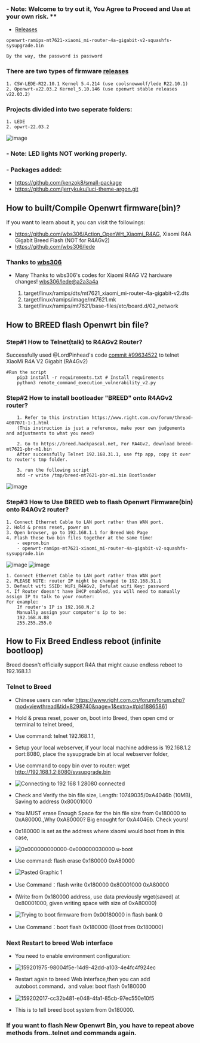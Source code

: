 ### - Note: Welcome to try out it, You Agree to Proceed and Use at your own risk. **
- [Releases](https://github.com/MrTaiKe/Action_OpenWrt_Xiaomi_R4AGv2/releases)

```
openwrt-ramips-mt7621-xiaomi_mi-router-4a-gigabit-v2-squashfs-sysupgrade.bin

By the way, the password is password
```

### There are two types of firmware [releases](https://github.com/MrTaiKe/Action_OpenWrt_Xiaomi_R4AGv2/releases)
    1. CSW-LEDE-R22.10.1 Kernel 5.4.214 (use coolsnowwolf/lede R22.10.1)
    2. Openwrt-v22.03.2 Kernel_5.10.146 (use openwrt stable releases v22.03.2)
### Projects divided into two seperate folders:
    1. LEDE
    2. opwrt-22.03.2
    
![image](https://user-images.githubusercontent.com/117250841/200182184-1374ebfe-cca5-40fb-a7ca-4eaa1444f2f0.png)

### - Note: LED lights NOT working properly.
### - Packages added:
  - https://github.com/kenzok8/small-package
  - https://github.com/jerrykuku/luci-theme-argon.git

## How to built/Compile Openwrt firmware(bin)?
If you want to learn about it, you can visit the followings:
  - https://github.com/wbs306/Action_OpenWrt_Xiaomi_R4AG, Xiaomi R4A Gigabit Breed Flash (NOT for R4AGv2)
  - https://github.com/wbs306/lede
  
### Thanks to [wbs306](https://github.com/wbs306)

- Many Thanks to wbs306's codes for Xiaomi R4AG V2 hardware changes! [wbs306/lede@a2a3a4a](https://github.com/coolsnowwolf/lede/commit/a2a3a4a8d2b4c427e066200a8a64289fe4d6c281) 

    1. target/linux/ramips/dts/mt7621_xiaomi_mi-router-4a-gigabit-v2.dts
    2. target/linux/ramips/image/mt7621.mk
    3. target/linux/ramips/mt7621/base-files/etc/board.d/02_network

## How to BREED flash Openwrt bin file?

###  Step#1 How to Telnet(talk) to R4AGv2 Router? 

Successfully used @LordPinhead's code [commit #99634522](https://github.com/acecilia/OpenWRTInvasion/pull/155/commits/996345221db8800a569093fd7ad5a642b160bcbc) to telnet XiaoMi R4A V2 Gigabit (RA4Gv2) 

```
#Run the script
    pip3 install -r requirements.txt # Install requirements 
    python3 remote_command_execution_vulnerability_v2.py
```

###  Step#2 How to install bootloader "BREED" onto R4AGv2 router?
```
    1. Refer to this instrution https://www.right.com.cn/forum/thread-4007071-1-1.html
    (This instruction is just a reference, make your own judgements and adjustments to what you need)
    
    2. Go to https://breed.hackpascal.net, For RA4Gv2, download breed-mt7621-pbr-m1.bin 
    After successfully Telnet 192.168.31.1, use ftp app, copy it over to router's tmp folder.
    
    3. run the following script
    mtd -r write /tmp/breed-mt7621-pbr-m1.bin Bootloader
```

![image](https://user-images.githubusercontent.com/117250841/200181357-1ba254f4-51ad-4442-974e-de9b38519f25.jpeg)

###  Step#3 How to Use BREED web to flash Openwrt Firmware(bin) onto R4AGv2 router?

```
1. Connect Ethernet Cable to LAN port rather than WAN port.
2. Hold & press reset, power on
3. Open browser, go to 192.168.1.1 for Breed Web Page
4. Flash these two bin files together at the same time! 
    - eeprom.bin
    - openwrt-ramips-mt7621-xiaomi_mi-router-4a-gigabit-v2-squashfs-sysupgrade.bin
```
![image](https://user-images.githubusercontent.com/117250841/200181428-b9628072-b1d6-4f23-a799-3b06c63c12bb.png)
![image](https://user-images.githubusercontent.com/117250841/200880220-1ed7a02a-c35b-4cd6-ba71-a6c85778a572.jpeg)

```
1. Connect Ethernet Cable to LAN port rather than WAN port
2. PLEASE NOTE: router IP might be changed to 192.168.31.1
3. Default wifi SSID: WiFi_R4AGv2, Defulat wifi Key: password
4. If Router doesn't have DHCP enabled, you will need to manually assign IP to talk to your router:
For example:
    If router's IP is 192.168.N.2
    Manually assign your computer's ip to be: 
    192.168.N.88
    255.255.255.0
```

## How to Fix Breed Endless reboot (infinite bootloop)
Breed doesn't officially support R4A that might cause endless reboot to 192.168.1.1

### Telnet to Breed
 - Chinese users can refer https://www.right.com.cn/forum/forum.php?mod=viewthread&tid=8298740&page=1&extra=#pid18865861
 - Hold & press reset, power on, boot into Breed, then open cmd or terminal to telnet breed,
 - Use command: telnet 192.168.1.1,
 - Setup your local webserver, if your local machine address is 192.168.1.2 port:8080, place the sysupgrade bin at local webserver folder,
 
 - Use command to copy bin over to router: wget http://192.168.1.2:8080/sysupgrade.bin
 - ![Connecting to 192 168 1 28080  connected](https://github.com/MrTaiKe/Action_OpenWrt_Xiaomi_R4AGv2/assets/117250841/8604b1e3-045a-4e11-b1f0-e856cbe7abce)

 - Check and Verify the bin file size, Length: 10749035/0xA4046b (10MB), Saving to address 0x80001000
 - You MUST erase Enough Space for the bin file size from 0x180000 to 0xA80000.,Why 0xA80000? Big enought for 0xA4046b. Check yours! 
 - 0x180000 is set as the address where xiaomi would boot from in this case,
 - ![0x000000000000-0x000000030000 u-boot](https://github.com/MrTaiKe/Action_OpenWrt_Xiaomi_R4AGv2/assets/117250841/e460c611-ccd2-4398-89e4-844cfc8032a7)

 - Use command: flash erase 0x180000 0xA80000
 - ![Pasted Graphic 1](https://github.com/MrTaiKe/Action_OpenWrt_Xiaomi_R4AGv2/assets/117250841/5276b704-6fa5-41c2-b0b3-ad86447c91d7)
 
 - Use Command：flash write 0x180000 0x80001000 0xA80000
 - (Write from 0x180000 address, use data previously wget(saved) at 0x80001000, given writing space with size of 0xA80000)
 - ![Trying to boot firmware from 0x00180000 in flash bank 0 ](https://github.com/MrTaiKe/Action_OpenWrt_Xiaomi_R4AGv2/assets/117250841/1a1aea69-10ad-4e9f-8062-7b763c6dad8e)
 
 - Use Command：boot flash 0x180000  (Boot from 0x180000)

### Next Restart to breed Web interface
 - You need to enable environment configuration:
 - ![159201975-98004f5e-14d9-42dd-a103-4e4fc4f924ec](https://github.com/MrTaiKe/Action_OpenWrt_Xiaomi_R4AGv2/assets/117250841/f4f65dcb-7fc1-41cb-8161-86f5c9ddda9a)

 - Restart again to breed Web interface,then you can add autoboot.command，and value: boot flash 0x180000
 - ![159202017-cc32b481-e048-4fa1-85cb-97ec550e10f5](https://github.com/MrTaiKe/Action_OpenWrt_Xiaomi_R4AGv2/assets/117250841/3f816b1c-7577-4ce6-95c8-3dc3678d6137)

 - This is to tell breed boot system from 0x180000.
### If you want to flash New Openwrt Bin, you have to repeat above methods from..telnet and commands again.





